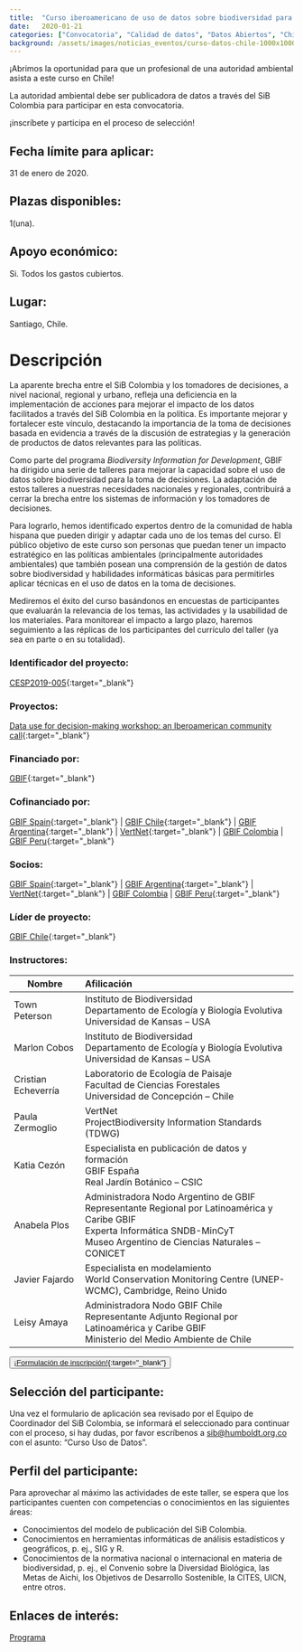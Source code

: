 ```yaml
---
title:  "Curso iberoamericano de uso de datos sobre biodiversidad para la toma de decisiones"
date:   2020-01-21
categories: ["Convocatoria", "Calidad de datos", "Datos Abiertos", "Chile", "2020"]
background: /assets/images/noticias_eventos/curso-datos-chile-1000x1000.jpg
---
```


¡Abrimos la oportunidad para que un profesional de una autoridad ambiental asista a este curso en Chile!

La autoridad ambiental debe ser publicadora de datos a través del SiB Colombia para participar en esta convocatoria.

¡inscríbete y participa en el proceso de selección!

## Fecha límite para aplicar:
31 de enero de 2020.

## Plazas disponibles: 
1(una).

## Apoyo económico:

Si. Todos los gastos cubiertos.

## Lugar:
Santiago, Chile.

# Descripción

La aparente brecha entre el SiB Colombia y los tomadores de decisiones, a nivel nacional, regional y urbano, refleja una deficiencia en la implementación de acciones para mejorar el impacto de los datos facilitados a través del SiB Colombia en la política. Es importante mejorar y fortalecer este vínculo, destacando la importancia de la toma de decisiones basada en evidencia a través de la discusión de estrategias y la generación de productos de datos relevantes para las políticas.

Como parte del programa *Biodiversity Information for Development*, GBIF ha dirigido una serie de talleres para mejorar la capacidad sobre el uso de datos sobre biodiversidad para la toma de decisiones. La adaptación de estos talleres a nuestras necesidades nacionales y regionales, contribuirá a cerrar la brecha entre los sistemas de información y los tomadores de decisiones.

Para lograrlo, hemos identificado expertos dentro de la comunidad de habla hispana que pueden dirigir y adaptar cada uno de los temas del curso. El público objetivo de este curso son personas que puedan tener un impacto estratégico en las políticas ambientales (principalmente autoridades ambientales) que también posean una comprensión de la gestión de datos sobre biodiversidad y habilidades informáticas básicas para permitirles aplicar técnicas en el  uso de datos en la toma de decisiones.

Mediremos el éxito del curso basándonos en encuestas de participantes que evaluarán la relevancia de los temas, las actividades y la usabilidad de los materiales. Para monitorear el impacto a largo plazo, haremos seguimiento a las réplicas de los participantes del currículo del taller (ya sea en parte o en su totalidad).

### Identificador del proyecto:

[CESP2019-005](https://www.gbif.org/project/4dnLgIg7Ih9HekXEIkuG6A/data-use-for-decision-making-workshop-an-iberoamerican-community-call){:target="_blank"}

### Proyectos:

[Data use for decision-making workshop: an Iberoamerican community call](https://www.gbif.org/project/4dnLgIg7Ih9HekXEIkuG6A/data-use-for-decision-making-workshop-an-iberoamerican-community-call){:target="_blank"}

### Financiado por:

[GBIF](http://www.gbif.org/){:target="_blank"}

### Cofinanciado por:

[GBIF Spain](http://www.gbif.es/){:target="_blank"} \| [GBIF Chile](http://www.gbif.org/country/CL/summary){:target="_blank"} \| [GBIF Argentina](http://www.sndb.mincyt.gob.ar/){:target="_blank"} \| [VertNet](http://vertnet.org/index.html){:target="_blank"} \| [GBIF Colombia](/home) \| [GBIF Peru](https://www.gbif.org/es/country/PE/about){:target="_blank"}

### Socios:

[GBIF Spain](http://www.gbif.es/){:target="_blank"} \| [GBIF Argentina](http://www.sndb.mincyt.gob.ar/){:target="_blank"} \| [VertNet](http://vertnet.org/index.html){:target="_blank"} \| [GBIF Colombia](/home) \| [GBIF Peru](https://www.gbif.org/es/country/PE/about){:target="_blank"}

### Líder de proyecto:

[GBIF Chile](http://www.gbif.org/country/CL/summary){:target="_blank"}

### Instructores:

|Nombre | Afilicación |
|------------- |:-------------|
| Town Peterson | Instituto de Biodiversidad <br> Departamento de Ecología y Biología Evolutiva <br> Universidad de Kansas – USA | 
| Marlon Cobos | Instituto de Biodiversidad<br>Departamento de Ecología y Biología Evolutiva<br>Universidad de Kansas – USA | 
| Cristian Echeverría | Laboratorio de Ecología de Paisaje<br>Facultad de Ciencias Forestales<br>Universidad de Concepción – Chile | 
| Paula Zermoglio | VertNet <br>ProjectBiodiversity Information Standards (TDWG) | 
| Katia Cezón | Especialista en publicación de datos y formación <br>GBIF España <br>Real Jardín Botánico – CSIC | 
| Anabela Plos | Administradora Nodo Argentino de GBIF <br>Representante Regional por Latinoamérica y Caribe GBIF <br>Experta Informática SNDB-MinCyT <br>Museo Argentino de Ciencias Naturales – CONICET | 
| Javier Fajardo | Especialista en modelamiento <br>World Conservation Monitoring Centre (UNEP-WCMC), Cambridge, Reino Unido | 
| Leisy Amaya | Administradora Nodo GBIF Chile<br> Representante Adjunto Regional por Latinoamérica y Caribe GBIF <br>Ministerio del Medio Ambiente de Chile| 

<button class="button">[¡Formulación de inscripción!](https://docs.google.com/forms/d/1r5BI8lVCtm4MQSdhhyQnNZXCGQiHdttyEc1N9Gq3LBs/prefill+){:target="_blank"}</button>

## Selección del participante:
Una vez el formulario de aplicación sea revisado por el Equipo de Coordinador del SiB Colombia, se informará el seleccionado para continuar con el proceso, si hay dudas, por favor escríbenos a [sib@humboldt.org.co](sib@humboldt.org.co) con el asunto: “Curso Uso de Datos”.

## Perfil del participante:
Para aprovechar al máximo las actividades de este taller, se espera que los participantes cuenten con competencias o conocimientos en las siguientes áreas:

- Conocimientos del modelo de publicación del SiB Colombia.
- Conocimientos en herramientas informáticas de análisis estadísticos y geográficos, p. ej., SIG y R.
- Conocimientos de la normativa nacional o internacional en materia de biodiversidad, p. ej., el Convenio sobre la Diversidad Biológica, las Metas de Aichi, los Objetivos de Desarrollo Sostenible, la CITES, UICN, entre otros.

## Enlaces de interés:

[Programa](https://drive.google.com/file/d/1WzpiDDDGix7Lq8lAlD9kOp5EAqmxj5F8/view)
